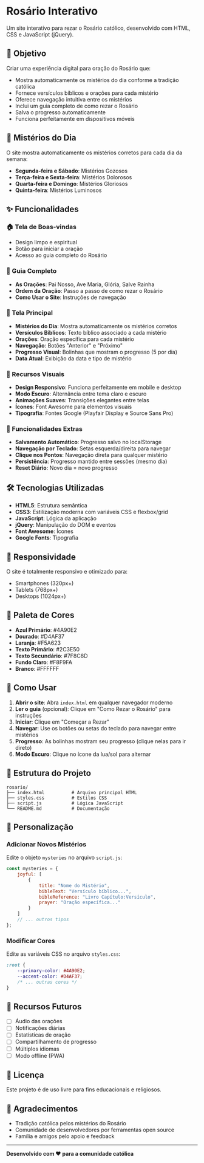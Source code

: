 # Rosário Interativo

Um site interativo para rezar o Rosário católico, desenvolvido com HTML, CSS e JavaScript (jQuery).

## 🎯 Objetivo

Criar uma experiência digital para oração do Rosário que:
- Mostra automaticamente os mistérios do dia conforme a tradição católica
- Fornece versículos bíblicos e orações para cada mistério
- Oferece navegação intuitiva entre os mistérios
- Inclui um guia completo de como rezar o Rosário
- Salva o progresso automaticamente
- Funciona perfeitamente em dispositivos móveis

## 📅 Mistérios do Dia

O site mostra automaticamente os mistérios corretos para cada dia da semana:

- **Segunda-feira e Sábado**: Mistérios Gozosos
- **Terça-feira e Sexta-feira**: Mistérios Dolorosos  
- **Quarta-feira e Domingo**: Mistérios Gloriosos
- **Quinta-feira**: Mistérios Luminosos

## ✨ Funcionalidades

### 🏠 Tela de Boas-vindas
- Design limpo e espiritual
- Botão para iniciar a oração
- Acesso ao guia completo do Rosário

### 📖 Guia Completo
- **As Orações**: Pai Nosso, Ave Maria, Glória, Salve Rainha
- **Ordem da Oração**: Passo a passo de como rezar o Rosário
- **Como Usar o Site**: Instruções de navegação

### 🙏 Tela Principal
- **Mistérios do Dia**: Mostra automaticamente os mistérios corretos
- **Versículos Bíblicos**: Texto bíblico associado a cada mistério
- **Orações**: Oração específica para cada mistério
- **Navegação**: Botões "Anterior" e "Próximo"
- **Progresso Visual**: Bolinhas que mostram o progresso (5 por dia)
- **Data Atual**: Exibição da data e tipo de mistério

### 🎨 Recursos Visuais
- **Design Responsivo**: Funciona perfeitamente em mobile e desktop
- **Modo Escuro**: Alternância entre tema claro e escuro
- **Animações Suaves**: Transições elegantes entre telas
- **Ícones**: Font Awesome para elementos visuais
- **Tipografia**: Fontes Google (Playfair Display e Source Sans Pro)

### 💾 Funcionalidades Extras
- **Salvamento Automático**: Progresso salvo no localStorage
- **Navegação por Teclado**: Setas esquerda/direita para navegar
- **Clique nos Pontos**: Navegação direta para qualquer mistério
- **Persistência**: Progresso mantido entre sessões (mesmo dia)
- **Reset Diário**: Novo dia = novo progresso

## 🛠️ Tecnologias Utilizadas

- **HTML5**: Estrutura semântica
- **CSS3**: Estilização moderna com variáveis CSS e flexbox/grid
- **JavaScript**: Lógica da aplicação
- **jQuery**: Manipulação do DOM e eventos
- **Font Awesome**: Ícones
- **Google Fonts**: Tipografia

## 📱 Responsividade

O site é totalmente responsivo e otimizado para:
- Smartphones (320px+)
- Tablets (768px+)
- Desktops (1024px+)

## 🎨 Paleta de Cores

- **Azul Primário**: #4A90E2
- **Dourado**: #D4AF37
- **Laranja**: #F5A623
- **Texto Primário**: #2C3E50
- **Texto Secundário**: #7F8C8D
- **Fundo Claro**: #F8F9FA
- **Branco**: #FFFFFF

## 🚀 Como Usar

1. **Abrir o site**: Abra `index.html` em qualquer navegador moderno
2. **Ler o guia** (opcional): Clique em "Como Rezar o Rosário" para instruções
3. **Iniciar**: Clique em "Começar a Rezar"
4. **Navegar**: Use os botões ou setas do teclado para navegar entre mistérios
5. **Progresso**: As bolinhas mostram seu progresso (clique nelas para ir direto)
6. **Modo Escuro**: Clique no ícone da lua/sol para alternar

## 📁 Estrutura do Projeto

```
rosario/
├── index.html          # Arquivo principal HTML
├── styles.css          # Estilos CSS
├── script.js           # Lógica JavaScript
└── README.md           # Documentação
```

## 🔧 Personalização

### Adicionar Novos Mistérios
Edite o objeto `mysteries` no arquivo `script.js`:

```javascript
const mysteries = {
    joyful: [
        {
            title: "Nome do Mistério",
            bibleText: "Versículo bíblico...",
            bibleReference: "Livro Capítulo:Versículo",
            prayer: "Oração específica..."
        }
    ]
    // ... outros tipos
};
```

### Modificar Cores
Edite as variáveis CSS no arquivo `styles.css`:

```css
:root {
    --primary-color: #4A90E2;
    --accent-color: #D4AF37;
    /* ... outras cores */
}
```

## 🌟 Recursos Futuros

- [ ] Áudio das orações
- [ ] Notificações diárias
- [ ] Estatísticas de oração
- [ ] Compartilhamento de progresso
- [ ] Múltiplos idiomas
- [ ] Modo offline (PWA)

## 📄 Licença

Este projeto é de uso livre para fins educacionais e religiosos.

## 🙏 Agradecimentos

- Tradição católica pelos mistérios do Rosário
- Comunidade de desenvolvedores por ferramentas open source
- Família e amigos pelo apoio e feedback

---

**Desenvolvido com ❤️ para a comunidade católica** 
